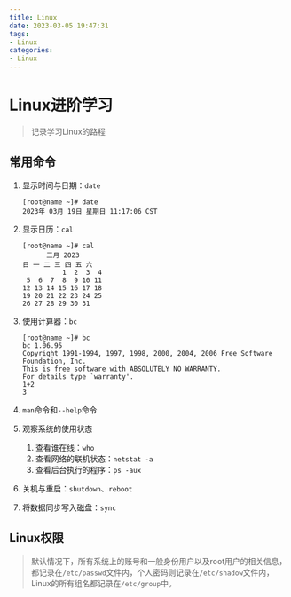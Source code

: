 ```yaml
---
title: Linux
date: 2023-03-05 19:47:31
tags:
- Linux
categories:
- Linux
---
```


# Linux进阶学习

> 记录学习Linux的路程

## 常用命令

1. 显示时间与日期：`date`

   ```shell
   [root@name ~]# date
   2023年 03月 19日 星期日 11:17:06 CST
   ```

2. 显示日历：`cal`

   ```shell
   [root@name ~]# cal
         三月 2023     
   日 一 二 三 四 五 六
             1  2  3  4
    5  6  7  8  9 10 11
   12 13 14 15 16 17 18
   19 20 21 22 23 24 25
   26 27 28 29 30 31
   ```

3. 使用计算器：`bc`

   ```shell
   [root@name ~]# bc
   bc 1.06.95
   Copyright 1991-1994, 1997, 1998, 2000, 2004, 2006 Free Software Foundation, Inc.
   This is free software with ABSOLUTELY NO WARRANTY.
   For details type `warranty'. 
   1+2
   3
   ```

4. `man`命令和`--help`命令

5. 观察系统的使用状态

   1. 查看谁在线：`who`
   2. 查看网络的联机状态：`netstat -a`
   3. 查看后台执行的程序：`ps -aux`

6. 关机与重启：`shutdown`、`reboot`

7. 将数据同步写入磁盘：`sync`

<!-- more -->

## Linux权限

> 默认情况下，所有系统上的账号和一般身份用户以及root用户的相关信息，都记录在`/etc/passwd`文件内，个人密码则记录在`/etc/shadow`文件内，Linux的所有组名都记录在`/etc/group`中。
